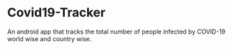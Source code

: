# Covid19-Tracker
An android app that tracks the total number of people infected by COVID-19 world wise and country wise.
